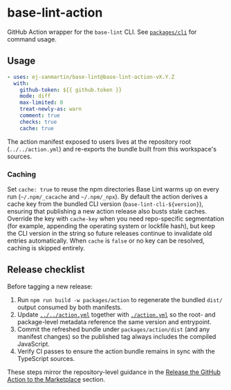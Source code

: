 # base-lint-action

GitHub Action wrapper for the `base-lint` CLI. See [`packages/cli`](../cli) for command usage.

## Usage

```yaml
- uses: ej-sanmartin/base-lint@base-lint-action-vX.Y.Z
  with:
    github-token: ${{ github.token }}
    mode: diff
    max-limited: 0
    treat-newly-as: warn
    comment: true
    checks: true
    cache: true
```

The action manifest exposed to users lives at the repository root (`../../action.yml`) and re-exports the bundle built from this
workspace's sources.

### Caching

Set `cache: true` to reuse the npm directories Base Lint warms up on every run (`~/.npm/_cacache` and `~/.npm/_npx`). By default
the action derives a cache key from the bundled CLI version (`base-lint-cli-${version}`), ensuring that publishing a new action
release also busts stale caches. Override the key with `cache-key` when you need repo-specific segmentation (for example,
appending the operating system or lockfile hash), but keep the CLI version in the string so future releases continue to
invalidate old entries automatically. When `cache` is `false` or no key can be resolved, caching is skipped entirely.

## Release checklist

Before tagging a new release:

1. Run `npm run build -w packages/action` to regenerate the bundled `dist/` output consumed by both manifests.
2. Update [`../../action.yml`](../../action.yml) together with [`./action.yml`](./action.yml) so the root- and package-level metadata
   reference the same version and entrypoint.
3. Commit the refreshed bundle under `packages/action/dist` (and any manifest changes) so the published tag always includes the
   compiled JavaScript.
4. Verify CI passes to ensure the action bundle remains in sync with the TypeScript sources.

These steps mirror the repository-level guidance in the [Release the GitHub Action to the Marketplace](../../README.md#release-the-github-action-to-the-marketplace)
section.
